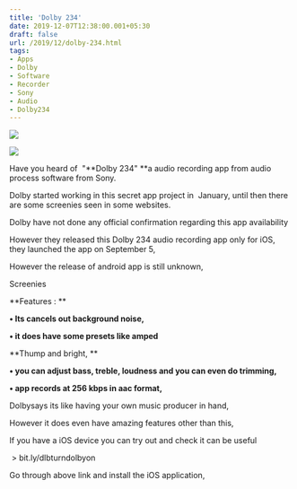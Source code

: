```yaml
---
title: 'Dolby 234'
date: 2019-12-07T12:38:00.001+05:30
draft: false
url: /2019/12/dolby-234.html
tags: 
- Apps
- Dolby
- Software
- Recorder
- Sony
- Audio
- Dolby234
---
```


[![](https://1.bp.blogspot.com/-AX1kUx7ao_Y/Xgn6gcbyJVI/AAAAAAAAAUc/rGu83pFuWpMqZOqKSovnJjH_7Lt9a45_gCLcBGAsYHQ/s320/IMG_20191230_185032_247.jpg)](https://1.bp.blogspot.com/-AX1kUx7ao_Y/Xgn6gcbyJVI/AAAAAAAAAUc/rGu83pFuWpMqZOqKSovnJjH_7Lt9a45_gCLcBGAsYHQ/s1600/IMG_20191230_185032_247.jpg)

  

[![](/data/user/0/com.bloggerpro.android/cache/PendingUploads/attachment.jpg)](https://www.blogger.com/data/user/0/com.bloggerpro.android/cache/PendingUploads/attachment.jpg)

Have you heard of  "**Dolby 234" **a audio recording app from audio process software from Sony.

  

Dolby started working in this secret app project in  January, until then there are some screenies seen in some websites.

  

Dolby have not done any official confirmation regarding this app availability 

  

However they released this Dolby 234 audio recording app only for iOS, they launched the app on September 5, 

  

However the release of android app is still unknown,

  

Screenies

  

  

**Features : **

**• Its cancels out background noise,**

**• it does have some presets like amped**

**Thump and bright, **

**• you can adjust bass, treble, loudness and you can even do trimming,**

**• app records at 256 kbps in aac format,**

Dolbysays its like having your own music producer in hand,

  

However it does even have amazing features other than this,

  

If you have a iOS device you can try out and check it can be useful

  

 > bit.ly/dlbturndolbyon 

  

Go through above link and install the iOS application,